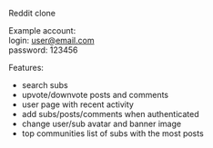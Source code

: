 Reddit clone

Example account:<br/>login: user@email.com<br/>password: 123456

Features:

<ul>
<li>search subs</li>
<li>upvote/downvote posts and comments</li>
<li>user page with recent activity</li>
<li>add subs/posts/comments when authenticated</li>
<li>change user/sub avatar and banner image</li>
<li>top communities list of subs with the most posts</li>
</ul>
